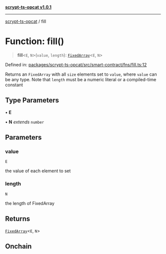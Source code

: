 [**scrypt-ts-opcat v1.0.1**](../README.md)

***

[scrypt-ts-opcat](../README.md) / fill

# Function: fill()

> **fill**\<`E`, `N`\>(`value`, `length`): [`FixedArray`](../type-aliases/FixedArray.md)\<`E`, `N`\>

Defined in: [packages/scrypt-ts-opcat/src/smart-contract/fns/fill.ts:12](https://github.com/OPCAT-Labs/ts-tools/blob/2cea47af983eceafde930347ac310f78dee140a3/packages/scrypt-ts-opcat/src/smart-contract/fns/fill.ts#L12)

Returns an `FixedArray` with all `size` elements set to `value`, where `value` can be any type.
Note that `length` must be a numeric literal or a compiled-time constant

## Type Parameters

• **E**

• **N** *extends* `number`

## Parameters

### value

`E`

the value of each element to set

### length

`N`

the length of FixedArray

## Returns

[`FixedArray`](../type-aliases/FixedArray.md)\<`E`, `N`\>

## Onchain
